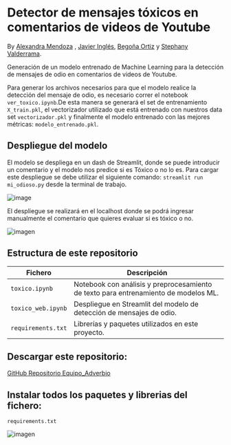 

# Detector de mensajes tóxicos en comentarios de videos de Youtube

By [Alexandra Mendoza](https://github.com/Alexandra121297) , [Javier Inglés](https://github.com/Javingles), [Begoña Ortiz](https://github.com/bego2022) y [Stephany Valderrama](https://github.com/stph89).

Generación de un modelo  entrenado de Machine Learning para la detección de mensajes de odio en comentarios de videos de Youtube.


Para generar los archivos necesarios para que el modelo realice la detección del mensaje de odio, es necesario correr el notebook `ver_toxico.ipynb`.De esta manera se generará el set de entrenamiento `X_train.pkl`, el vectorizador utilizado que está entrenado 
con nuestros data set `vectorizador.pkl` y finalmente el modelo entrenado con las mejores métricas: `modelo_entrenado.pkl`.

## Despliegue del modelo
El modelo se despliega en un dash de Streamlit, donde se puede introducir un comentario y el modelo nos predice si es Tóxico o no lo es.
Para cargar este despliegue se debe utilizar el siguiente comando: `streamlit run mi_odioso.py` desde la terminal de trabajo. 

![image](https://user-images.githubusercontent.com/108665441/207269025-f4e9c5e3-0500-4af2-b663-8b8071f333ad.png)

El despliegue se realizará en el localhost donde se podrá ingresar manualmente el comentario que quieres evaluar si es tóxico o no. 

![imagen](https://user-images.githubusercontent.com/110174766/207091093-7167c460-1512-4927-a6e2-37c0224362bc.png)


## Estructura de este repositorio

|  Fichero               |            Descripción                                                             |
|------------------------|------------------------------------------------------------------------------------|
| `toxico.ipynb`         | Notebook con análisis y preprocesamiento de texto para entrenamiento de modelos ML.|
| `toxico_web.ipynb`     | Despliegue en Streamlit del modelo de detección de mensajes de odio.               |
| `requirements.txt`     | Librerías y paquetes utilizados en este proyecto.                                  |

## Descargar este repositorio:
[GitHub Repositorio Equipo_Adverbio](https://github.com/Factoria-F5-AI-Bootcamp-1-Edicion/Equipo_Adverbio.git)

## Instalar todos los paquetes y librerias del fichero:
`requirements.txt`

![imagen](https://user-images.githubusercontent.com/110174766/207089375-bbf334fb-d93b-4225-9e99-58af79b217a0.png)


